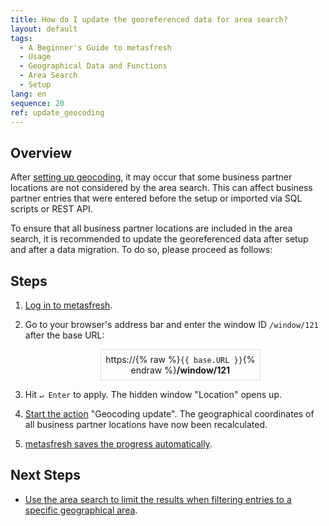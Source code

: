 ```yaml
---
title: How do I update the georeferenced data for area search?
layout: default
tags:
  - A Beginner's Guide to metasfresh
  - Usage
  - Geographical Data and Functions
  - Area Search
  - Setup
lang: en
sequence: 20
ref: update_geocoding
---
```


## Overview
After [setting up geocoding](Setup_geocoding_service), it may occur that some business partner locations are not considered by the area search. This can affect business partner entries that were entered before the setup or imported via SQL scripts or REST API.

To ensure that all business partner locations are included in the area search, it is recommended to update the georeferenced data after setup and after a data migration. To do so, please proceed as follows:

## Steps
1. [Log in to metasfresh](Login).
1. Go to your browser's address bar and enter the window ID `/window/121` after the base URL:

   <p style="margin-left:25%; width:50%; border:1px; border-style:solid; border-color:#dddddd; padding:0.5em; text-align:center;">https://{% raw %}<code>{{ base.URL }}</code>{% endraw %}<strong>/window/121</strong></p>

1. Hit `↵ Enter` to apply. The hidden window "Location" opens up.
1. [Start the action](StartAction#actions-menu) "Geocoding update". The geographical coordinates of all business partner locations have now been recalculated.
1. [metasfresh saves the progress automatically](Saveindicator).

## Next Steps
- [Use the area search to limit the results when filtering entries to a specific geographical area](Area_search_geocoding).
